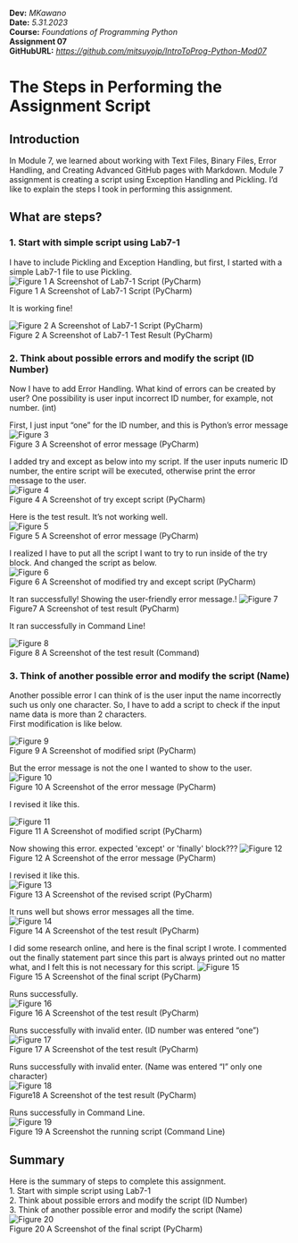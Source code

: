 **Dev:** *MKawano*   
**Date:** *5.31.2023*  
**Course:** *Foundations of Programming Python*  
**Assignment 07**  
**GitHubURL:**  *https://github.com/mitsuyojp/IntroToProg-Python-Mod07* 
  
    
  
# The Steps in Performing the Assignment Script


## Introduction
In Module 7, we learned about working with Text Files, Binary Files, Error Handling, and Creating Advanced GitHub pages with Markdown. 
Module 7 assignment is creating a script using Exception Handling and Pickling.
I’d like to explain the steps I took in performing this assignment.  
  
  
  
## What are steps?
### 1.	Start with simple script using Lab7-1
I have to include Pickling and Exception Handling, but first, I started with a simple Lab7-1 file to use Pickling.  
![](Fig1.jpg "Figure 1 A Screenshot of Lab7-1 Script (PyCharm)")  
Figure 1 A Screenshot of Lab7-1 Script (PyCharm)  
  
It is working fine!  
  
![](Picture2.png "Figure 2 A Screenshot of Lab7-1 Script (PyCharm)")  
Figure 2 A Screenshot of Lab7-1 Test Result (PyCharm)






### 2. Think about possible errors and modify the script (ID Number)  
Now I have to add Error Handling. What kind of errors can be created by user? One possibility is user input incorrect ID number, for example, not number. (int)  

First, I just input “one” for the ID number, and this is Python’s error message
![](Picture3.png "Figure 3")  
Figure 3 A Screenshot of error message (PyCharm)    
  
I added try and except as below into my script. If the user inputs numeric ID number, the entire script will be executed, otherwise print the error message to the user.  
![](Picture4.png "Figure 4")  
Figure 4 A Screenshot of try except script (PyCharm)  

Here is the test result. It’s not working well.   
![](Picture5.png "Figure 5")  
Figure 5 A Screenshot of error message (PyCharm)  


I realized I have to put all the script I want to try to run inside of the try block. And changed the script as below.  
![](Picture6.png "Figure 6")  
Figure 6 A Screenshot of modified try and except script (PyCharm)  

It ran successfully! Showing the user-friendly error message.!
![](Picture7.png "Figure 7")  
Figure7 A Screenshot of test result (PyCharm)  
  
    
It ran successfully in Command Line!  

![](Picture8.png "Figure 8")  
Figure 8 A Screenshot of the test result (Command)  
  
   

### 3. Think of another possible error and modify the script (Name)  
Another possible error I can think of is the user input the name incorrectly such us only one character. So, I have to add a script to check if the input name data is more than 2 characters.  
First modification is like below.  

![](Picture9.png "Figure 9 ")  
Figure 9 A Screenshot of modified sript (PyCharm)  
  
  

But the error message is not the one I wanted to show to the user.  
![](Picture10.png "Figure 10 ")  
Figure 10 A Screenshot of the error message (PyCharm)  
  
  
I revised it like this.  

![](Picture11.png "Figure 11 ")  
Figure 11 A Screenshot of modified script (PyCharm)  
  
  
Now showing this error. expected 'except' or 'finally' block??? 
![](Picture12.png "Figure 12 ")  
Figure 12 A Screenshot of the error message (PyCharm)  

                 
I revised it like this.  
![](Picture13.png "Figure 13 ")  
Figure 13 A Screenshot of the revised script (PyCharm)  
  
  
It runs well but shows error messages all the time.   
![](Picture14.png "Figure 14 ")  
Figure 14 A Screenshot of the test result (PyCharm)

  I did some research online, and here is the final script I wrote. I commented out the finally statement part since this part is always printed out no matter what, and I felt this is not necessary for this script.
![](Picture15.png "Figure 15 ")  
Figure 15 A Screenshot of the final script (PyCharm)  

Runs successfully.   
![](Picture16.png "Figure 16 ")  
Figure 16 A Screenshot of the test result (PyCharm)  

Runs successfully with invalid enter. (ID number was entered “one”)  
![](Picture17.png "Figure 17 ")  
Figure 17 A Screenshot of the test result (PyCharm)  

Runs successfully with invalid enter. (Name was entered “I” only one character)  
![](Picture18.png "Figure 18 ")  
Figure18 A Screenshot of the test result (PyCharm)

Runs successfully in Command Line.   
![](Picture19.png "Figure 19 ")  
Figure 19 A Screenshot the running script (Command Line)
  
  


## Summary
 
   Here is the summary of steps to complete this assignment.  
        1. Start with simple script using Lab7-1  
        2. Think about possible errors and modify the script (ID Number)  
        3. Think of another possible error and modify the script (Name)  
     ![](Picture20.png "Figure 20 ")  
     Figure 20 A Screenshot of the final script (PyCharm)
     
